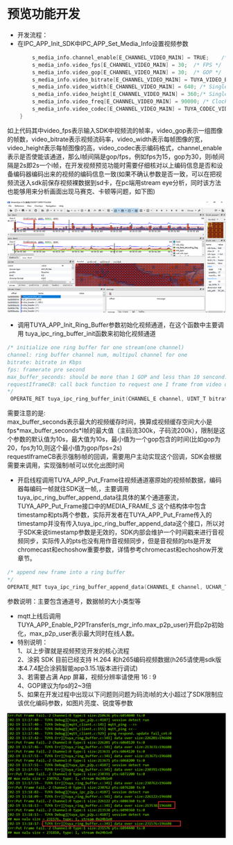 # 预览功能开发
* 开发流程：
* 在IPC_APP_Init_SDK中IPC_APP_Set_Media_Info设置视频参数     

```C
        s_media_info.channel_enable[E_CHANNEL_VIDEO_MAIN] = TRUE;    /* Whether to enable local HD video streaming */
        s_media_info.video_fps[E_CHANNEL_VIDEO_MAIN] = 30;  /* FPS */
        s_media_info.video_gop[E_CHANNEL_VIDEO_MAIN] = 30;  /* GOP */
        s_media_info.video_bitrate[E_CHANNEL_VIDEO_MAIN] = TUYA_VIDEO_BITRATE_1M; /* Rate limit */
        s_media_info.video_width[E_CHANNEL_VIDEO_MAIN] = 640; /* Single frame resolution of width*/
        s_media_info.video_height[E_CHANNEL_VIDEO_MAIN] = 360;/* Single frame resolution of height */
        s_media_info.video_freq[E_CHANNEL_VIDEO_MAIN] = 90000; /* Clock frequency */
        s_media_info.video_codec[E_CHANNEL_VIDEO_MAIN] = TUYA_CODEC_VIDEO_H264; /* Encoding format */
    }
```

  如上代码其中video_fps表示输入SDK中视频流的帧率，video_gop表示一组图像的帧数，video_bitrate表示视频流码率，video_width表示每帧图像的宽， video_height表示每帧图像的高，video_codec表示编码格式，channel_enable表示是否使能该通道，那么I帧间隔是gop/fps，例如fps为15，gop为30，则i帧间隔是2s即2s一个i帧，在开发视频预览功能时需要仔细核对以上编码信息是否和设备编码器编码出来的视频的编码信息一致(如果不确认参数是否一致，可以在把视频流送入sdk前保存视频裸数据到sd卡，在pc端用stream eye分析，同时该方法也能够用来分析画面出现马赛克、卡顿等问题，如下图)  
<div align=center><img  src = "stream_eye.jpg"alt="img" style="zoom:150%;"></div>    

* 调用TUYA_APP_Init_Ring_Buffer参数初始化视频通道，在这个函数中主要调用 tuya_ipc_ring_buffer_init函数来初始化视频通道  
```C
/* initialize one ring buffer for one stream(one channel)
channel: ring buffer channel num, multipul channel for one 
bitrate: bitrate in Kbps
fps: framerate pre second
max_buffer_seconds: should be more than 1 GOP and less than 10 sencond. Set to 0 as default(10s).
requestIframeCB: call back function to request one I frame from video decoder. set to NULL if not needed or for NON-video stream.
*/
 OPERATE_RET tuya_ipc_ring_buffer_init(CHANNEL_E channel, UINT_T bitrate, UINT_T fps, UINT_T max_buffer_seconds, FUNC_REQUEST_I_FRAME requestIframeCB);  
```
需要注意的是:  
  max_buffer_seconds表示最大的视频缓存时间，换算成视频缓存空间大小是fps*max_buffer_seconds\*I帧的最大值（主码流300k，子码流200k），限制是这个参数的默认值为10s，最大值为10s，最小值为一个gop包含的时间(比如gop为20，fps为10,则这个最小值为gop/fps=2s)  
  requestIframeCB表示强制i帧的回调，需要用户主动实现这个回调，SDK会根据需要来调用，实现强制i帧可以优化出图时间  

* 开启线程调用TUYA_APP_Put_Frame往视频通道塞原始的视频帧数据，编码器每编码一帧就往SDK送一帧,，主要调用tuya_ipc_ring_buffer_append_data往具体的某个通道塞流，TUYA_APP_Put_Frame接口中的MEDIA_FRAME_S 这个结构体中包含timestamp和pts两个参数，实际开发者在TUYA_APP_Put_Frame传入的timestamp并没有传入tuya_ipc_ring_buffer_append_data这个接口，所以对于SDK来说timestamp参数是无效的，SDK内部会维护一个时间戳来进行音视频同步，实际传入的pts也没有用作音视频同步，但是音视频的pts是开发chromecast和echoshow重要参数，详情参考chromecast和echoshow开发章节。

```C
/* append new frame into a ring buffer
*/
OPERATE_RET tuya_ipc_ring_buffer_append_data(CHANNEL_E channel, UCHAR_T *addr, UINT_T size, MEDIA_FRAME_TYPE_E type, UINT64_T pts);  
```
参数说明：主要包含通道号，数据帧的大小类型等    
* mqtt上线后调用TUYA_APP_Enable_P2PTransfer(s_mgr_info.max_p2p_user)开启p2p初始化，max_p2p_user表示最大同时在线人数。  
* 特别说明：  
1、以上步骤就是视频预览开发的核心流程  
2、涂鸦 SDK 目前已经支持 H.264 和h265编码视频数据(h265请使用sdk版本4.7.4配合涂鸦智能app3.15.1版本进行调试)  
3、若需要占满 App 屏幕，视频分辨率请使用 16 : 9  
4、GOP建议为fps的2~3倍  
5、如果在开发过程中出现以下问题则问题为码流i帧的大小超过了SDK限制应该优化编码参数，如图片亮度、锐度等参数  
<div align=center><img  src = "dataoversize.png"alt="img" style="zoom:150%;"></div>  
